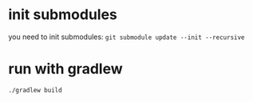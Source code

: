 # init submodules
you need to init submodules: `git submodule update --init --recursive`

# run with gradlew
`./gradlew build`

